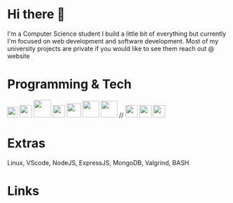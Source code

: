 # Hi there 👋
I'm a Computer Science student I build a little bit of everything but currently I'm focused on web development and software development.
Most of my university projects are private if you would like to see them reach out @ website

# Programming & Tech
<img src="https://upload.wikimedia.org/wikipedia/commons/6/6a/JavaScript-logo.png" height="24">
<img src="https://cdn-icons-png.flaticon.com/512/732/732212.png" height="28"> 
<img src="https://cdn.freebiesupply.com/logos/large/2x/css3-logo-png-transparent.png" height="40">
<img src="https://cdn.freebiesupply.com/logos/large/2x/nodejs-icon-logo-png-transparent.png" height="28"> 
<img src="https://upload.wikimedia.org/wikipedia/commons/thumb/c/c3/Python-logo-notext.svg/1869px-Python-logo-notext.svg.png" height="32"> 
<img src="https://cdn-icons-png.flaticon.com/512/226/226777.png" height="38">
<img src="https://cdn.icon-icons.com/icons2/2107/PNG/512/file_type_vscode_icon_130084.png" height="38">
//
<img src="https://upload.wikimedia.org/wikipedia/commons/1/19/C_Logo.png" height="28"> 
<img src="https://upload.wikimedia.org/wikipedia/commons/thumb/1/18/ISO_C%2B%2B_Logo.svg/1822px-ISO_C%2B%2B_Logo.svg.png" height="28"> 
<img src="https://cdn-icons-png.flaticon.com/512/732/732212.png" height="28"> 









# Extras

Linux, VScode, NodeJS, ExpressJS, MongoDB, Valgrind, BASH

# Links
